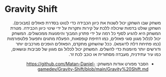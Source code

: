 # Gravity Shift
<div dir='rtl' lang='he'>
משחק שבו השחקן יכול לשנות את כיוון הכבידה כדי לנווט בסדרת פאזלים (מבוכים). השחקן שולט בדמות שיכולה ללכת על קירות ותקרות על ידי שינוי כיוון הכבידה. מטרת המשחק היא להגיע לסוף כל רמה על ידי פתרון המבוך והימנעות ממכשולים. המשחק יכול לכלול מגוון סוגי פאזלים, כמו דחיפת קופסאות, הפעלת מתגים ותפעול פלטפורמות (כמו פתיחת דלת לדוגמא).
ככל שהשחקן מתקדם, הפאזלים הופכים מורכבים יותר ודורשים יותר מיומנות כדי להשלים. המשחק יכול לכלול גם מגוון של סביבות ונושאים, כמו עיר עתידנית, מעבדה מסתורית או כוכב לכת זר.
  
* הסבר מפורט אודות המשחק: https://github.com/Matan-Daniel-gamedev/Gravity-Shift/blob/main/Gravity%20Shift.md 
</div>
